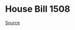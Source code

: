 # House Bill 1508

[Source](http://lawfilesext.leg.wa.gov/biennium/2021-22/Xml/Bills/House%20Bills/1508.xml)